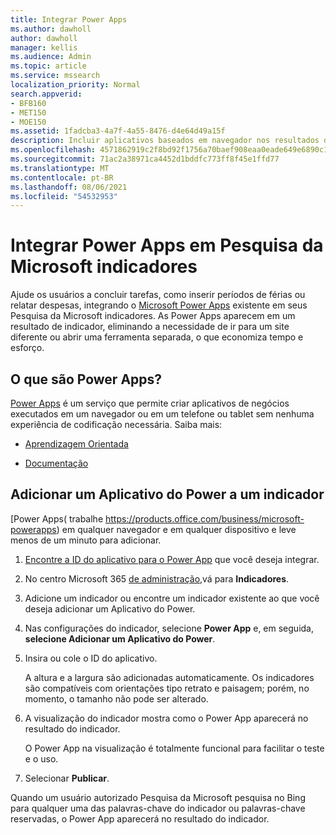 ```yaml
---
title: Integrar Power Apps
ms.author: dawholl
author: dawholl
manager: kellis
ms.audience: Admin
ms.topic: article
ms.service: mssearch
localization_priority: Normal
search.appverid:
- BFB160
- MET150
- MOE150
ms.assetid: 1fadcba3-4a7f-4a55-8476-d4e64d49a15f
description: Incluir aplicativos baseados em navegador nos resultados de indicadores para Pesquisa da Microsoft
ms.openlocfilehash: 4571862919c2f8bd92f1756a70baef908eaa0eade649e6890c1ba56d314398c2
ms.sourcegitcommit: 71ac2a38971ca4452d1bddfc773ff8f45e1ffd77
ms.translationtype: MT
ms.contentlocale: pt-BR
ms.lasthandoff: 08/06/2021
ms.locfileid: "54532953"
---
```

# <a name="integrate-power-apps-in-microsoft-search-bookmarks"></a>Integrar Power Apps em Pesquisa da Microsoft indicadores
   
Ajude os usuários a concluir tarefas, como inserir períodos de férias ou relatar despesas, integrando o [Microsoft Power Apps](https://products.office.com/business/microsoft-powerapps) existente em seus Pesquisa da Microsoft indicadores. As Power Apps aparecem em um resultado de indicador, eliminando a necessidade de ir para um site diferente ou abrir uma ferramenta separada, o que economiza tempo e esforço.
  
## <a name="what-are-power-apps"></a>O que são Power Apps?

[Power Apps](https://products.office.com/business/microsoft-powerapps) é um serviço que permite criar aplicativos de negócios executados em um navegador ou em um telefone ou tablet sem nenhuma experiência de codificação necessária. Saiba mais:
  
- [Aprendizagem Orientada](/learn/browse/?products=powerapps)
    
- [Documentação](/powerapps/)
    
## <a name="add-a-power-app-to-a-bookmark"></a>Adicionar um Aplicativo do Power a um indicador

[Power Apps( trabalhe https://products.office.com/business/microsoft-powerapps) em qualquer navegador e em qualquer dispositivo e leve menos de um minuto para adicionar.
  
1. [Encontre a ID do aplicativo para o Power App](/powerapps/maker/canvas-apps/get-sessionid#get-an-app-id) que você deseja integrar.
    
2. No centro Microsoft 365 [de administração,](https://admin.microsoft.com)vá para **Indicadores**.
    
3. Adicione um indicador ou encontre um indicador existente ao que você deseja adicionar um Aplicativo do Power.
    
4. Nas configurações do indicador, selecione **Power App** e, em seguida, **selecione Adicionar um Aplicativo do Power**.
    
5. Insira ou cole o ID do aplicativo.
    
    A altura e a largura são adicionadas automaticamente. Os indicadores são compatíveis com orientações tipo retrato e paisagem; porém, no momento, o tamanho não pode ser alterado.
    
6. A visualização do indicador mostra como o Power App aparecerá no resultado do indicador.
    
    O Power App na visualização é totalmente funcional para facilitar o teste e o uso.
    
7. Selecionar **Publicar**.
    
Quando um usuário autorizado Pesquisa da Microsoft pesquisa [](https://Bing.com) no Bing para qualquer uma das palavras-chave do indicador ou palavras-chave reservadas, o Power App aparecerá no resultado do indicador.
